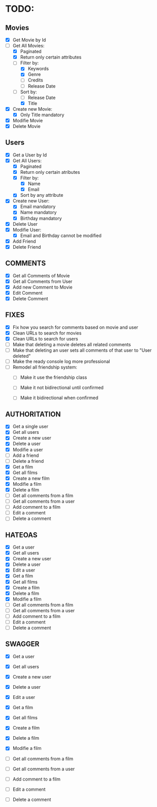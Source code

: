 # TODO:
## Movies
- [x] Get Movie by Id
- [ ] Get All Movies:
  - [x] Paginated
  - [x] Return only certain attributes
  - [ ] Filter by:
    - [x] Keywords
    - [x] Genre
    - [ ] Credits
    - [ ] Release Date
  - [ ] Sort by:
    - [ ] Release Date
    - [x] Title
- [x] Create new Movie:
  - [x] Only Title mandatory
- [x] Modifie Movie
- [x] Delete Movie

## Users
- [x] Get a User by Id
- [x] Get All Users:
  - [x] Paginated
  - [x] Return only certain atributes
  - [x] Filter by:
      - [x] Name
      - [x] Email
  - [x] Sort by any attribute
- [x] Create new User:
  - [x] Email mandatory
  - [x] Name mandatory
  - [x] Birthday mandatory
- [x] Delete User
- [x] Modifie User:
  - [x] Email and Birthday cannot be modified
- [x] Add Friend
- [x] Delete Friend

## COMMENTS
- [x] Get all Comments of Movie
- [x] Get all Comments from User
- [x] Add new Comment to Movie
- [x] Edit Comment
- [x] Delete Comment

## FIXES 
- [x] Fix how you search for comments based on movie and user
- [x] Clean URLs to search for movies
- [x] Clean URLs to search for users
- [ ] Make that deleting a movie deletes all related comments
- [ ] Make that deleting an user sets all comments of that user to "User deleted"
- [ ] Make the ready console log more professional
- [ ] Remodel all friendship system:
  - [ ] Make it use the friendship class
  - [ ] Make it not bidirectional until confirmed
  - [ ] Make it bidirectional when confirmed


## AUTHORITATION
- [x] Get a single user
- [x] Get all users
- [x] Create a new user
- [x] Delete a user
- [x] Modifie a user
- [ ] Add a friend
- [ ] Delete a friend
- [x] Get a film
- [x] Get all films
- [x] Create a new film
- [x] Modifie a film
- [x] Delete a film
- [ ] Get all comments from a film
- [ ] Get all comments from a user
- [ ] Add comment to a film
- [ ] Edit a comment
- [ ] Delete a comment

## HATEOAS
- [x] Get a user
- [x] Get all users
- [x] Create a new user
- [x] Delete a user
- [x] Edit a user
- [x] Get a film
- [x] Get all films
- [x] Create a film
- [x] Delete a film
- [x] Modifie a film
- [ ] Get all comments from a film
- [ ] Get all comments from a user
- [ ] Add comment to a film
- [ ] Edit a comment
- [ ] Delete a comment

## SWAGGER
- [x] Get a user
- [x] Get all users
- [x] Create a new user
- [x] Delete a user
- [x] Edit a user
- [x] Get a film
- [x] Get all films
- [x] Create a film
- [x] Delete a film
- [x] Modifie a film
- [ ] Get all comments from a film
- [ ] Get all comments from a user
- [ ] Add comment to a film
- [ ] Edit a comment
- [ ] Delete a comment



